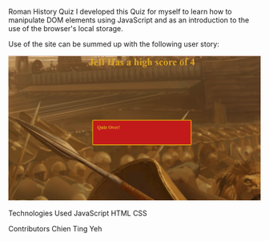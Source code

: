 Roman History Quiz
I developed this Quiz for myself to learn how to manipulate DOM elements using JavaScript and as an introduction to the use of the browser's local storage.

Use of the site can be summed up with the following user story:

![Picture](/images/Screenshot_6.png "Roman History Quiz")

Technologies Used
JavaScript
HTML
CSS

Contributors
Chien Ting Yeh
